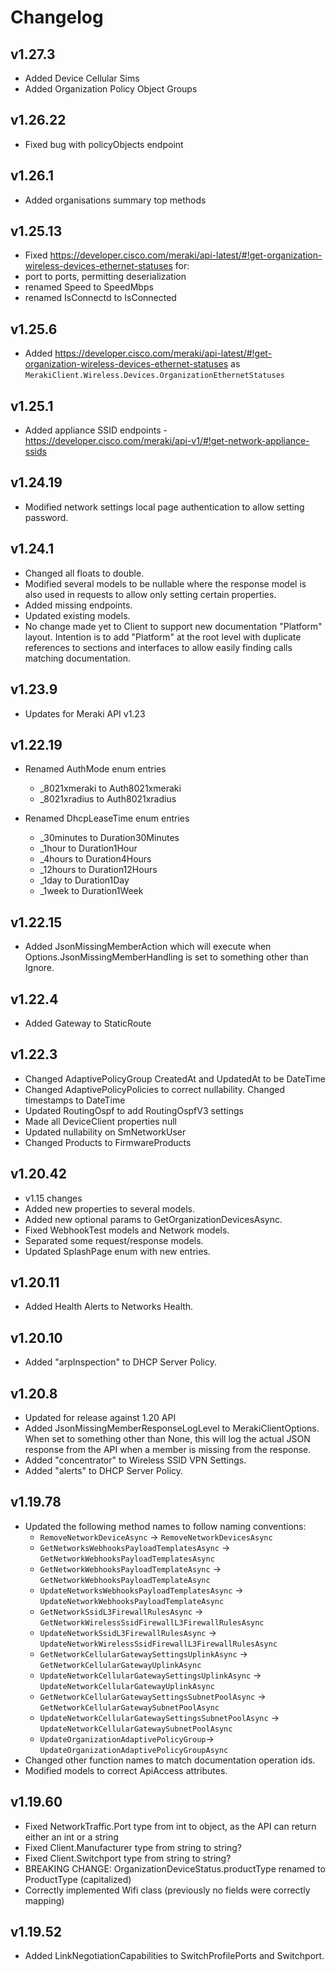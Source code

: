 ﻿# Changelog

## v1.27.3
- Added Device Cellular Sims
- Added Organization Policy Object Groups

## v1.26.22
- Fixed bug with policyObjects endpoint

## v1.26.1
- Added organisations summary top methods

## v1.25.13
- Fixed https://developer.cisco.com/meraki/api-latest/#!get-organization-wireless-devices-ethernet-statuses for:
- port to ports, permitting deserialization
- renamed Speed to SpeedMbps
- renamed IsConnectd to IsConnected

## v1.25.6
- Added https://developer.cisco.com/meraki/api-latest/#!get-organization-wireless-devices-ethernet-statuses 
as `MerakiClient.Wireless.Devices.OrganizationEthernetStatuses`

## v1.25.1
- Added appliance SSID endpoints - https://developer.cisco.com/meraki/api-v1/#!get-network-appliance-ssids

## v1.24.19
- Modified network settings local page authentication to allow setting password.

## v1.24.1
- Changed all floats to double.
- Modified several models to be nullable where the response model is also used in requests to allow only setting certain properties.
- Added missing endpoints.
- Updated existing models.
- No change made yet to Client to support new documentation "Platform" layout.
Intention is to add "Platform" at the root level with duplicate references to sections and interfaces to allow easily finding calls matching documentation.

## v1.23.9
- Updates for Meraki API v1.23

## v1.22.19
- Renamed AuthMode enum entries
  - _8021xmeraki to Auth8021xmeraki
  - _8021xradius to Auth8021xradius

- Renamed DhcpLeaseTime enum entries
  - _30minutes to Duration30Minutes
  - _1hour to Duration1Hour
  - _4hours to Duration4Hours
  - _12hours to Duration12Hours
  - _1day to Duration1Day
  - _1week to Duration1Week

## v1.22.15
- Added JsonMissingMemberAction which will execute when Options.JsonMissingMemberHandling is set to something other than Ignore.

## v1.22.4
- Added Gateway to StaticRoute

## v1.22.3
- Changed AdaptivePolicyGroup CreatedAt and UpdatedAt to be DateTime
- Changed AdaptivePolicyPolicies to correct nullability. Changed timestamps to DateTime
- Updated RoutingOspf to add RoutingOspfV3 settings
- Made all DeviceClient properties null
- Updated nullability on SmNetworkUser
- Changed Products to FirmwareProducts

## v1.20.42
- v1.15 changes
- Added new properties to several models.
- Added new optional params to GetOrganizationDevicesAsync.
- Fixed WebhookTest models and Network models.
- Separated some request/response models.
- Updated SplashPage enum with new entries.

## v1.20.11
- Added Health Alerts to Networks Health.

## v1.20.10
- Added "arpInspection" to DHCP Server Policy.

## v1.20.8
- Updated for release against 1.20 API
- Added JsonMissingMemberResponseLogLevel to MerakiClientOptions. When set to something other than None, this will log
the actual JSON response from the API when a member is missing from the response.
- Added "concentrator" to Wireless SSID VPN Settings.
- Added "alerts" to DHCP Server Policy.

## v1.19.78
- Updated the following method names to follow naming conventions:
  - `RemoveNetworkDeviceAsync` -> `RemoveNetworkDevicesAsync`
  - `GetNetworksWebhooksPayloadTemplatesAsync` -> `GetNetworkWebhooksPayloadTemplatesAsync`
  - `GetNetworkWebhooksPayloadTemplateAsync` -> `GetNetworkWebhooksPayloadTemplateAsync`
  - `UpdateNetworksWebhooksPayloadTemplatesAsync` -> `UpdateNetworkWebhooksPayloadTemplateAsync`
  - `GetNetworkSsidL3FirewallRulesAsync` -> `GetNetworkWirelessSsidFirewallL3FirewallRulesAsync`
  - `UpdateNetworkSsidL3FirewallRulesAsync` -> `UpdateNetworkWirelessSsidFirewallL3FirewallRulesAsync`
  - `GetNetworkCellularGatewaySettingsUplinkAsync` -> `GetNetworkCellularGatewayUplinkAsync`
  - `UpdateNetworkCellularGatewaySettingsUplinkAsync` -> `UpdateNetworkCellularGatewayUplinkAsync`
  - `GetNetworkCellularGatewaySettingsSubnetPoolAsync` -> `GetNetworkCellularGatewaySubnetPoolAsync`
  - `UpdateNetworkCellularGatewaySettingsSubnetPoolAsync` -> `UpdateNetworkCellularGatewaySubnetPoolAsync`
  - `UpdateOrganizationAdaptivePolicyGroup`-> `UpdateOrganizationAdaptivePolicyGroupAsync`
- Changed other function names to match documentation operation ids.
- Modified models to correct ApiAccess attributes.

## v1.19.60
- Fixed NetworkTraffic.Port type from int to object, as the API can return either an int or a string
- Fixed Client.Manufacturer type from string to string?
- Fixed Client.Switchport type from string to string?
- BREAKING CHANGE: OrganizationDeviceStatus.productType renamed to ProductType (capitalized)
- Correctly implemented Wifi class (previously no fields were correctly mapping)

## v1.19.52
- Added LinkNegotiationCapabilities to SwitchProfilePorts and Switchport.
